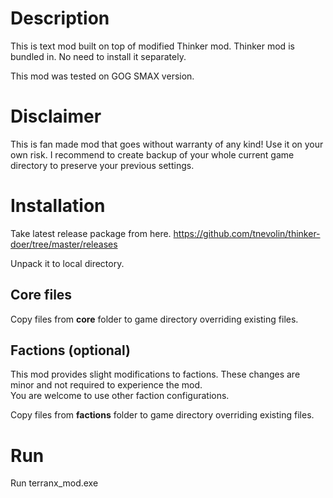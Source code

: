 # Description

This is text mod built on top of modified Thinker mod. Thinker mod is bundled in. No need to install it separately.

This mod was tested on GOG SMAX version.

# Disclaimer

This is fan made mod that goes without warranty of any kind! Use it on your own risk. I recommend to create backup of your whole current game directory to preserve your previous settings.

# Installation

Take latest release package from here.
https://github.com/tnevolin/thinker-doer/tree/master/releases

Unpack it to local directory.

## Core files

Copy files from **core** folder to game directory overriding existing files.

## Factions (optional)

This mod provides slight modifications to factions. These changes are minor and not required to experience the mod.  
You are welcome to use other faction configurations.

Copy files from **factions** folder to game directory overriding existing files.

# Run

Run terranx_mod.exe

